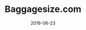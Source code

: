 ---
layout: site
title: "Baggagesize.com"
date: 2016-06-23
categories: [community]
version: 1.5.0
major: 1
minor: 5
patch: 0
slug: baggagesize-com
link: http://www.baggagesize.com/
permalink: /sites/:slug
---